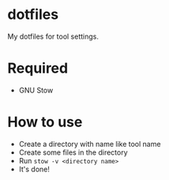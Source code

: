 # dotfiles

My dotfiles for tool settings.

# Required

- GNU Stow

# How to use

- Create a directory with name like tool name
- Create some files in the directory
- Run `stow -v <directory name>`
- It's done!
